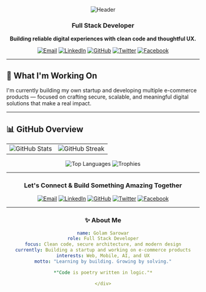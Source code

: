 <div align="center">

<img src="https://capsule-render.vercel.app/api?type=waving&color=gradient&customColorList=6,11,20&height=200&section=header&text=Golam%20Sarowar&fontSize=50&fontAlignY=35&desc=Crafting%20digital%20experiences%20with%20precision%20%26%20passion%20💻&descAlignY=55&descAlign=center&fontColor=ffffff&animation=twinkling" alt="Header" />

### Full Stack Developer

**Building reliable digital experiences with clean code and thoughtful UX.**

[![Email](https://img.shields.io/badge/Email-D14836?style=for-the-badge&logo=gmail&logoColor=white)](mailto:golamsarowar@example.com)
[![LinkedIn](https://img.shields.io/badge/LinkedIn-0A66C2?style=for-the-badge&logo=linkedin&logoColor=white)](https://linkedin.com/in/iamgolam)
[![GitHub](https://img.shields.io/badge/GitHub-181717?style=for-the-badge&logo=github&logoColor=white)](https://github.com/iamgolam)
[![Twitter](https://img.shields.io/badge/Twitter-0F1419?style=for-the-badge&logo=x&logoColor=white)](https://twitter.com/iamgolam)
[![Facebook](https://img.shields.io/badge/Facebook-1877F2?style=for-the-badge&logo=facebook&logoColor=white)](https://facebook.com/iamgolam)

</div>

---

## 🚀 What I'm Working On

I'm currently building my own startup and developing multiple e-commerce products — focused on crafting secure, scalable, and meaningful digital solutions that make a real impact.

---

## 📊 GitHub Overview

<div align="center">

<table>
<tr>
<td align="center">
<img src="https://github-readme-stats.vercel.app/api?username=iamgolam&show_icons=true&hide_title=true&theme=tokyonight&include_all_commits=true&rank_icon=github&hide_border=true&cache_seconds=7200" alt="GitHub Stats"/>
</td>
<td align="center">
<img src="https://github-readme-streak-stats.herokuapp.com?user=iamgolam&theme=tokyonight&hide_border=true&cache_seconds=7200" alt="GitHub Streak"/>
</td>
</tr>
</table>

<img src="https://github-readme-stats.vercel.app/api/top-langs/?username=iamgolam&layout=compact&theme=tokyonight&langs_count=8&hide_border=true&cache_seconds=7200" alt="Top Languages"/>

<img src="https://github-profile-trophy.vercel.app/?username=iamgolam&theme=tokyonight&no-frame=true&margin-w=8&column=7&cache_seconds=7200" alt="Trophies"/>

</div>

---

<div align="center">

### Let's Connect & Build Something Amazing Together

[![Email](https://img.shields.io/badge/Email-D14836?style=for-the-badge&logo=gmail&logoColor=white)](mailto:golamsarowar@example.com)
[![LinkedIn](https://img.shields.io/badge/LinkedIn-0A66C2?style=for-the-badge&logo=linkedin&logoColor=white)](https://linkedin.com/in/iamgolam)
[![GitHub](https://img.shields.io/badge/GitHub-181717?style=for-the-badge&logo=github&logoColor=white)](https://github.com/iamgolam)
[![Twitter](https://img.shields.io/badge/Twitter-0F1419?style=for-the-badge&logo=x&logoColor=white)](https://twitter.com/iamgolam)
[![Facebook](https://img.shields.io/badge/Facebook-1877F2?style=for-the-badge&logo=facebook&logoColor=white)](https://facebook.com/iamgolam)

---

### ✨ About Me
```yaml
name: Golam Sarowar
role: Full Stack Developer
focus: Clean code, secure architecture, and modern design
currently: Building a startup and working on e-commerce products
interests: Web, Mobile, AI, and UX
motto: "Learning by building. Growing by solving."

*"Code is poetry written in logic."*

</div>
